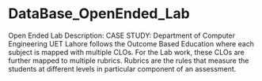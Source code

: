 # DataBase_OpenEnded_Lab

Open Ended Lab Description:
CASE STUDY:
Department of Computer Engineering UET Lahore follows the Outcome Based Education where each subject is 
mapped with multiple CLOs. For the Lab work, these CLOs are further mapped to multiple rubrics. Rubrics are 
the rules that measure the students at different levels in particular component of an assessment. 

